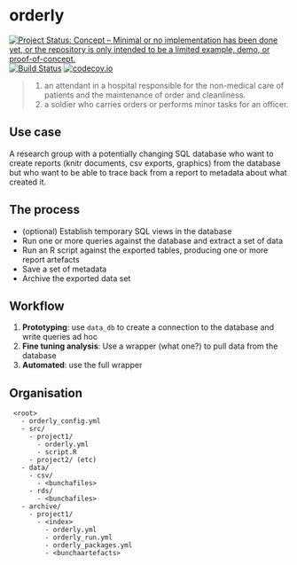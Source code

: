 # orderly

[![Project Status: Concept – Minimal or no implementation has been done yet, or the repository is only intended to be a limited example, demo, or proof-of-concept.](http://www.repostatus.org/badges/latest/concept.svg)](http://www.repostatus.org/#concept)
[![Build Status](https://travis-ci.org/vimc/orderly.svg?branch=master)](https://travis-ci.org/vimc/orderly)
[![codecov.io](https://codecov.io/github/vimc/orderly/coverage.svg?branch=master)](https://codecov.io/github/vimc/orderly?branch=master)

> 1. an attendant in a hospital responsible for the non-medical care of patients and the maintenance of order and cleanliness.
> 2. a soldier who carries orders or performs minor tasks for an officer.

## Use case

A research group with a potentially changing SQL database who want to create reports (knitr documents, csv exports, graphics) from the database but who want to be able to trace back from a report to metadata about what created it.

## The process

* (optional) Establish temporary SQL views in the database
* Run one or more queries against the database and extract a set of data
* Run an R script against the exported tables, producing one or more report artefacts
* Save a set of metadata
* Archive the exported data set

## Workflow

1. **Prototyping**: use `data_db` to create a connection to the database and write queries ad hoc
2. **Fine tuning analysis**: Use a wrapper (what one?) to pull data from the database
3. **Automated**: use the full wrapper

## Organisation

     <root>
       - orderly_config.yml
       - src/
         - project1/
           - orderly.yml
           - script.R
         - project2/ (etc)
       - data/
         - csv/
           - <bunchafiles>
         - rds/
           - <bunchafiles>
       - archive/
         - project1/
           - <index>
             - orderly.yml
             - orderly_run.yml
             - orderly_packages.yml
             - <bunchaartefacts>
